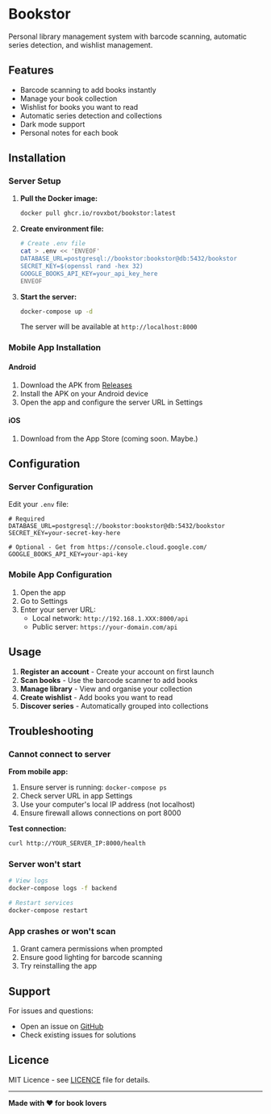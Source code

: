 # Bookstor

Personal library management system with barcode scanning, automatic series detection, and wishlist management.

## Features

- Barcode scanning to add books instantly
- Manage your book collection
- Wishlist for books you want to read
- Automatic series detection and collections
- Dark mode support
- Personal notes for each book

## Installation

### Server Setup

1. **Pull the Docker image:**
   ```bash
   docker pull ghcr.io/rovxbot/bookstor:latest
   ```

2. **Create environment file:**
   ```bash
   # Create .env file
   cat > .env << 'ENVEOF'
   DATABASE_URL=postgresql://bookstor:bookstor@db:5432/bookstor
   SECRET_KEY=$(openssl rand -hex 32)
   GOOGLE_BOOKS_API_KEY=your_api_key_here
   ENVEOF
   ```

3. **Start the server:**
   ```bash
   docker-compose up -d
   ```

   The server will be available at `http://localhost:8000`

### Mobile App Installation

#### Android
1. Download the APK from [Releases](https://github.com/rovxbot/bookstor/releases)
2. Install the APK on your Android device
3. Open the app and configure the server URL in Settings

#### iOS
1. Download from the App Store (coming soon. Maybe.)

## Configuration

### Server Configuration

Edit your `.env` file:

```env
# Required
DATABASE_URL=postgresql://bookstor:bookstor@db:5432/bookstor
SECRET_KEY=your-secret-key-here

# Optional - Get from https://console.cloud.google.com/
GOOGLE_BOOKS_API_KEY=your-api-key
```

### Mobile App Configuration

1. Open the app
2. Go to Settings
3. Enter your server URL:
   - Local network: `http://192.168.1.XXX:8000/api`
   - Public server: `https://your-domain.com/api`

## Usage

1. **Register an account** - Create your account on first launch
2. **Scan books** - Use the barcode scanner to add books
3. **Manage library** - View and organise your collection
4. **Create wishlist** - Add books you want to read
5. **Discover series** - Automatically grouped into collections

## Troubleshooting

### Cannot connect to server

**From mobile app:**
1. Ensure server is running: `docker-compose ps`
2. Check server URL in app Settings
3. Use your computer's local IP address (not localhost)
4. Ensure firewall allows connections on port 8000

**Test connection:**
```bash
curl http://YOUR_SERVER_IP:8000/health
```

### Server won't start

```bash
# View logs
docker-compose logs -f backend

# Restart services
docker-compose restart
```

### App crashes or won't scan

1. Grant camera permissions when prompted
2. Ensure good lighting for barcode scanning
3. Try reinstalling the app

## Support

For issues and questions:
- Open an issue on [GitHub](https://github.com/yourusername/bookstor/issues)
- Check existing issues for solutions

## Licence

MIT Licence - see [LICENCE](LICENCE) file for details.

---

**Made with ❤️ for book lovers**
